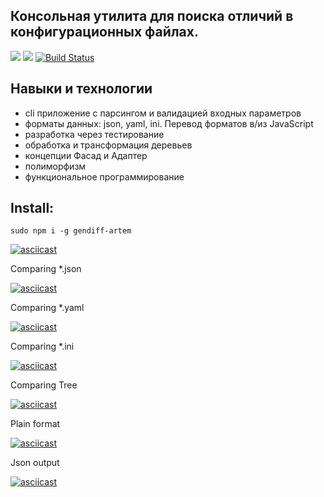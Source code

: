 ## Консольная утилита для поиска отличий в конфигурационных файлах.

<a href="https://codeclimate.com/github/iliasov-artem/project-lvl2-s389/maintainability"><img src="https://api.codeclimate.com/v1/badges/e1f8957b4cb1831c9e1d/maintainability" /></a>
<a href="https://codeclimate.com/github/iliasov-artem/project-lvl1-s388/test_coverage"><img src="https://api.codeclimate.com/v1/badges/14fe59c6961ffd5d3f9f/test_coverage" /></a>
[![Build Status](https://travis-ci.org/travis-ci/travis-web.svg?branch=master)](https://travis-ci.org/iliasov-artem/project-lvl1-s389)

## Навыки и технологии

+ cli приложение с парсингом и валидацией входных параметров
+ форматы данных: json, yaml, ini. Перевод форматов в/из JavaScript
+ разработка через тестирование
+ обработка и трансформация деревьев
+ концепции Фасад и Адаптер
+ полиморфизм
+ функциональное программирование

## Install:

```sudo npm i -g gendiff-artem```


[![asciicast](https://asciinema.org/a/P4TvDcVf6qxf6N23qZR5yxLg1.svg)](https://asciinema.org/a/P4TvDcVf6qxf6N23qZR5yxLg1)

Comparing *.json

[![asciicast](https://asciinema.org/a/oI4Nggn6ceOfKkm8b8CFWOAsV.svg)](https://asciinema.org/a/oI4Nggn6ceOfKkm8b8CFWOAsV)

Comparing *.yaml

[![asciicast](https://asciinema.org/a/mPFFLAoGmUQLFekwTrzjxaEF3.svg)](https://asciinema.org/a/mPFFLAoGmUQLFekwTrzjxaEF3)

Comparing *.ini

[![asciicast](https://asciinema.org/a/UK2ux63wyulYuqxJDOPDrNWQd.svg)](https://asciinema.org/a/UK2ux63wyulYuqxJDOPDrNWQd)

Comparing Tree

[![asciicast](https://asciinema.org/a/sngSj6r0zpbLvwL1pcg2aTSio.svg)](https://asciinema.org/a/sngSj6r0zpbLvwL1pcg2aTSio)

Plain format

[![asciicast](https://asciinema.org/a/PCUWwjp8BlTooncE9qNE3l75Z.svg)](https://asciinema.org/a/PCUWwjp8BlTooncE9qNE3l75Z)

Json output

[![asciicast](https://asciinema.org/a/Kq3ZeVREKZjopYPUsJjSBwYMg.svg)](https://asciinema.org/a/Kq3ZeVREKZjopYPUsJjSBwYMg)
